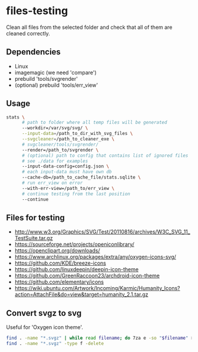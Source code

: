 # files-testing

Clean all files from the selected folder and check that all of them are cleaned correctly.

## Dependencies

- Linux
- imagemagic (we need 'compare')
- prebuild 'tools/svgrender'
- (optional) prebuild 'tools/err_view'

## Usage

```bash
stats \
      # path to folder where all temp files will be generated
      --workdir=/var/svg/svg/ \
      --input-data=/path_to_dir_with_svg_files \
      --svgcleaner=/path_to_cleaner_exe \
      # svgcleaner/tools/svgrender/
      --render=/path_to/svgrender \
      # (optional) path to config that contains list of ignored files
      # see ./data for examples
      --input-data-config=config.json \
      # each input-data must have own db
      --cache-db=/path_to_cache_file/stats.sqlite \
      # run err_view on error
      --with-err-view=/path_to/err_view \
      # continue testing from the last position
      --continue
```

## Files for testing
 - http://www.w3.org/Graphics/SVG/Test/20110816/archives/W3C_SVG_11_TestSuite.tar.gz
 - https://sourceforge.net/projects/openiconlibrary/
 - https://openclipart.org/downloads/
 - https://www.archlinux.org/packages/extra/any/oxygen-icons-svg/
 - https://github.com/KDE/breeze-icons
 - https://github.com/linuxdeepin/deepin-icon-theme
 - https://github.com/GreenRaccoon23/archdroid-icon-theme
 - https://github.com/elementary/icons
 - https://wiki.ubuntu.com/Artwork/Incoming/Karmic/Humanity_Icons?action=AttachFile&do=view&target=humanity_2.1.tar.gz

## Convert svgz to svg

Useful for 'Oxygen icon theme'.

```bash
find . -name "*.svgz" | while read filename; do 7za e -so "$filename" > "${filename%.svgz}.svg"; done;
find . -name "*.svgz" -type f -delete
```
